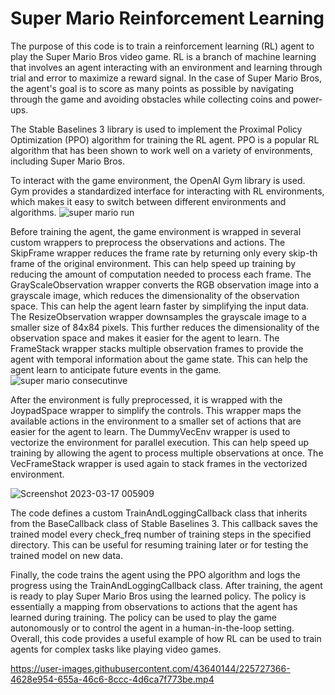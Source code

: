 # Super Mario Reinforcement Learning
 The purpose of this code is to train a reinforcement learning (RL) agent to play the Super Mario Bros video game. RL is a branch of machine learning that involves an agent interacting with an environment and learning through trial and error to maximize a reward signal. In the case of Super Mario Bros, the agent's goal is to score as many points as possible by navigating through the game and avoiding obstacles while collecting coins and power-ups.

The Stable Baselines 3 library is used to implement the Proximal Policy Optimization (PPO) algorithm for training the RL agent. PPO is a popular RL algorithm that has been shown to work well on a variety of environments, including Super Mario Bros.

To interact with the game environment, the OpenAI Gym library is used. Gym provides a standardized interface for interacting with RL environments, which makes it easy to switch between different environments and algorithms.
![super mario run](https://user-images.githubusercontent.com/43640144/225731861-6b7d6a99-30d2-43de-a7d3-05a84ddda6d9.png)

Before training the agent, the game environment is wrapped in several custom wrappers to preprocess the observations and actions. The SkipFrame wrapper reduces the frame rate by returning only every skip-th frame of the original environment. This can help speed up training by reducing the amount of computation needed to process each frame. The GrayScaleObservation wrapper converts the RGB observation image into a grayscale image, which reduces the dimensionality of the observation space. This can help the agent learn faster by simplifying the input data. The ResizeObservation wrapper downsamples the grayscale image to a smaller size of 84x84 pixels. This further reduces the dimensionality of the observation space and makes it easier for the agent to learn. The FrameStack wrapper stacks multiple observation frames to provide the agent with temporal information about the game state. This can help the agent learn to anticipate future events in the game.
![super mario consecutinve](https://user-images.githubusercontent.com/43640144/225731887-42d6a1d7-6eef-481f-8826-c0038fdb24fd.png)

After the environment is fully preprocessed, it is wrapped with the JoypadSpace wrapper to simplify the controls. This wrapper maps the available actions in the environment to a smaller set of actions that are easier for the agent to learn. The DummyVecEnv wrapper is used to vectorize the environment for parallel execution. This can help speed up training by allowing the agent to process multiple observations at once. The VecFrameStack wrapper is used again to stack frames in the vectorized environment.


![Screenshot 2023-03-17 005909](https://user-images.githubusercontent.com/43640144/225732590-da128478-ede6-4f68-99b1-a4d39e25312b.png)

The code defines a custom TrainAndLoggingCallback class that inherits from the BaseCallback class of Stable Baselines 3. This callback saves the trained model every check_freq number of training steps in the specified directory. This can be useful for resuming training later or for testing the trained model on new data.


Finally, the code trains the agent using the PPO algorithm and logs the progress using the TrainAndLoggingCallback class. After training, the agent is ready to play Super Mario Bros using the learned policy. The policy is essentially a mapping from observations to actions that the agent has learned during training. The policy can be used to play the game autonomously or to control the agent in a human-in-the-loop setting. Overall, this code provides a useful example of how RL can be used to train agents for complex tasks like playing video games.

https://user-images.githubusercontent.com/43640144/225727366-4628e954-655a-46c6-8ccc-4d6ca7f773be.mp4


